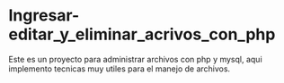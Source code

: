 Ingresar-editar_y_eliminar_acrivos_con_php
===================================
Este es un proyecto para administrar archivos con php y mysql, 
aqui implemento tecnicas muy utiles para el manejo de archivos. 

